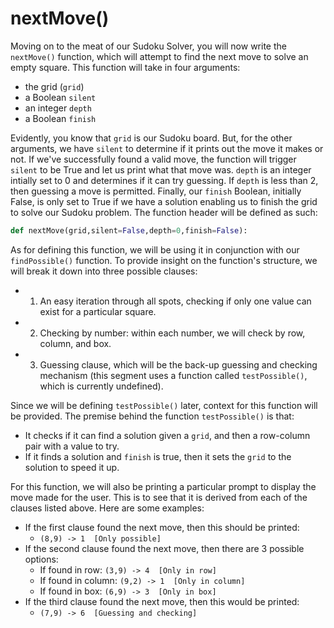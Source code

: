 <!--title={Attempting to find the next move: nextMove()}-->

<!--badges={Algorithmns:60}-->

<!--concepts{Functions}-->

# nextMove()

Moving on to the meat of our Sudoku Solver, you will now write the `nextMove()` function, which will attempt to find the next move to solve an empty square. This function will take in four arguments: 

- the grid (`grid`)
- a Boolean `silent`
- an integer `depth` 
- a Boolean `finish`

Evidently, you know that `grid` is our Sudoku board. But, for the other arguments, we have `silent` to determine if it prints out the move it makes or not. If we've successfully found a valid move, the function will trigger `silent` to be True and let us print what that move was. `depth` is an integer intially set to 0 and determines if it can try guessing. If `depth` is less than 2, then guessing a move is permitted. Finally, our `finish` Boolean, initially False, is only set to True if we have a solution enabling us to finish the grid to solve our Sudoku problem. The function header will be defined as such:

```python
def nextMove(grid,silent=False,depth=0,finish=False):
```



As for defining this function, we will be using it in conjunction with our `findPossible()` function. To provide insight on the function's structure, we will break it down into three possible clauses:

- 1) An easy iteration through all spots, checking if only one value can exist for a particular square.
- 2) Checking by number: within each number, we will check by row, column, and box.
- 3) Guessing clause, which will be the back-up guessing and checking mechanism (this segment uses a function called `testPossible()`, which is currently undefined).

Since we will be defining `testPossible()` later, context for this function will be provided. The premise behind the function `testPossible()` is that:

-  It checks if it can find a solution given a `grid`, and then a row-column pair with a value to try. 
-  If it finds a solution and `finish` is true, then it sets the `grid` to the solution to speed it up.

For this function, we will also be printing a particular prompt to display the move made for the user. This is to see that it is derived from each of the clauses listed above. Here are some examples:

- If the first clause found the next move, then this should be printed: 
  - `(8,9) -> 1  [Only possible]`
- If the second clause found the next move, then there are 3 possible options:
  - If found in row: `(3,9) -> 4  [Only in row]`
  - If found in column: `(9,2) -> 1  [Only in column]`
  - If found in box: `(6,9) -> 3  [Only in box]`
- If the third clause found the next move, then this would be printed:
  - `(7,9) -> 6  [Guessing and checking]`

